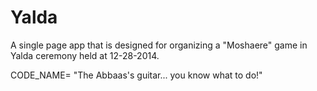 Yalda
=====

A single page app that is designed for organizing a "Moshaere" game in Yalda ceremony held at 12-28-2014.

CODE_NAME= "The Abbaas's guitar... you know what to do!"
